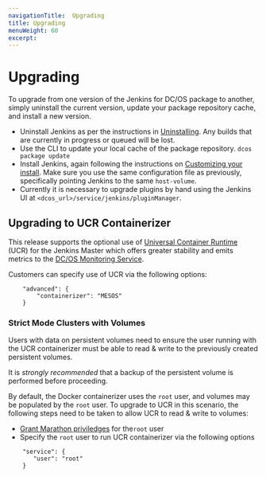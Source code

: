 ```yaml
---
navigationTitle:  Upgrading
title: Upgrading
menuWeight: 60
excerpt:
---
```

# Upgrading

To upgrade from one version of the Jenkins for DC/OS package to another, simply uninstall the current version, update your package repository cache, and install a new version.

- Uninstall Jenkins as per the instructions in [Uninstalling](https://docs.d2iq.com/mesosphere/dcos/services/jenkins/latest/uninstall/). Any builds that are currently in progress or queued will be lost.
- Use the CLI to update your local cache of the package repository. 
    `dcos package update`
- Install Jenkins, again following the instructions on [Customizing your install](https://docs.d2iq.com/mesosphere/dcos/services/jenkins/latest/custom-install/). Make sure you use the same configuration file as previously, specifically pointing Jenkins to the same <code>host-volume</code>.
- Currently it is necessary to upgrade plugins by hand using the Jenkins UI at <code>&lt;dcos_url&gt;/service/jenkins/pluginManager</code>.

## Upgrading to UCR Containerizer

This release supports the optional use of [Universal Container Runtime](https://docs.d2iq.com/mesosphere/dcos/latest/deploying-services/containerizers/ucr/) (UCR) for the Jenkins Master which offers greater stability and emits metrics to the [DC/OS Monitoring Service](https://docs.d2iq.com/mesosphere/dcos/services/dcos-monitoring/latest/).

Customers can specify use of UCR via the following options:
```
    "advanced": {
        "containerizer": "MESOS"
    }
```

### Strict Mode Clusters with Volumes

Users with data on persistent volumes need to ensure the user running with the UCR containerizer must be able to read & write to the previously created persistent volumes.

It is *strongly recommended* that a backup of the persistent volume is performed before proceeding.

By default, the Docker containerizer uses the `root` user, and volumes may be populated by the `root` user. To upgrade to UCR in this scenario, the following steps need to be taken to allow UCR to read & write to volumes:
- [Grant Marathon priviledges](https://docs.d2iq.com/mesosphere/dcos/latest/security/ent/users-groups/config-linux-user/#overriding-the-default-linux-user-of-a-catalog-service) for the`root` user
- Specify the `root` user to run UCR containerizer via the following options
```
    "service": {
       "user": "root"
    }
```
